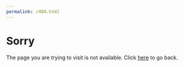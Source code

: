 ```yaml
---
permalink: /404.html
---
```


# Sorry
The page you are trying to visit is not available. Click [here](/) to go back.
